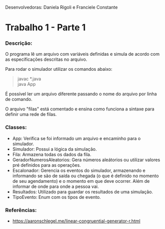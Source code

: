 Desenvolvedoras: Daniela Rigoli e Franciele Constante

# Trabalho 1 - Parte 1

### Descrição:
O programa lê um arquivo com variáveis definidas e simula de acordo com as especificações descritas no arquivo.

Para rodar o simulador utilizar os comandos abaixo:

>javac *.java <br />
>java App

É possível ler um arquivo diferente passando o nome do arquivo por linha de comando.

O arquivo "filas" está comentado e ensina como funciona a sintaxe para definir uma rede de filas.

### Classes:
- App: Verifica se foi informado um arquivo e encaminho para o simulador.
- Simulador: Possui a lógica da simulação.
- Fila: Armazena todas os dados da fila.
- GeradorNumerosAleatorios: Gera números aleátorios ou utilizar valores pré definidos para as operações.
- Escalonador: Gerencia os eventos do simulador, armazenando e informando se são de saída ou chegada (o que é definido no momento de seu agendamento) e o momento em que deve ocorrer. Além de informar de onde para onde a pessoa vai.
- Resultados: Utilizado para guardar os resultados de uma simulação.
- TipoEvento: Enum com os tipos de evento.

### Referências:
- https://aaronschlegel.me/linear-congruential-generator-r.html
